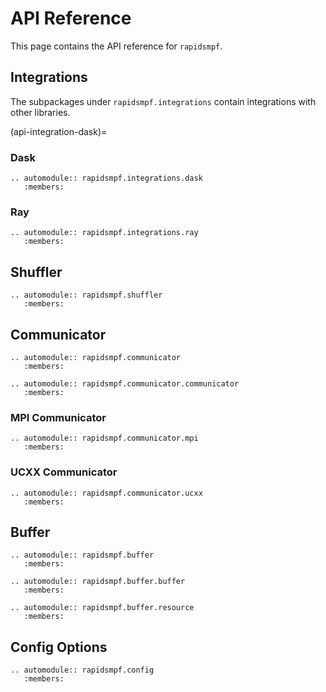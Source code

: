 # API Reference

This page contains the API reference for `rapidsmpf`.

## Integrations

The subpackages under `rapidsmpf.integrations` contain integrations with other
libraries.

(api-integration-dask)=
### Dask

```{eval-rst}
.. automodule:: rapidsmpf.integrations.dask
   :members:
```

### Ray

```{eval-rst}
.. automodule:: rapidsmpf.integrations.ray
   :members:
```

## Shuffler

```{eval-rst}
.. automodule:: rapidsmpf.shuffler
   :members:
```

## Communicator

```{eval-rst}
.. automodule:: rapidsmpf.communicator
   :members:

.. automodule:: rapidsmpf.communicator.communicator
   :members:
```

### MPI Communicator

```{eval-rst}
.. automodule:: rapidsmpf.communicator.mpi
   :members:
```

### UCXX Communicator

```{eval-rst}
.. automodule:: rapidsmpf.communicator.ucxx
   :members:
```

## Buffer

```{eval-rst}
.. automodule:: rapidsmpf.buffer
   :members:

.. automodule:: rapidsmpf.buffer.buffer
   :members:

.. automodule:: rapidsmpf.buffer.resource
   :members:
```

## Config Options

```{eval-rst}
.. automodule:: rapidsmpf.config
   :members:
